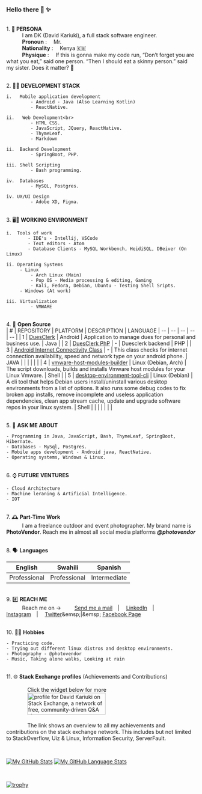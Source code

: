 ### Hello there 👋 ✨ 

<br>1.  🧑 **PERSONA**<br>
&emsp;&emsp;&emsp;I am DK (David Kariuki), a full stack software engineer.<br>
&emsp;&emsp;&emsp;**Pronoun** : &emsp;Mr.<br>
&emsp;&emsp;&emsp;**Nationality** : &emsp;Kenya 🇰🇪<br>
&emsp;&emsp;&emsp;**Physique** : &emsp;If this is gonna make my code run, “Don’t forget you are what you eat,” said one person. “Then I should eat a skinny person.” said my sister. Does it matter? 🤣<br>

<br>2.  🧑‍💼 **DEVELOPMENT STACK**<br>

    i.   Mobile application development
             - Android - Java (Also Learning Kotlin)
             - ReactNative.
              
    ii.   Web Development<br>
             - HTML CSS. 
             - JavaScript, JQuery, ReactNative.
             - ThymeLeaf.
             - Markdown
               
    ii.  Backend Development
             - SpringBoot, PHP.
               
    iii. Shell Scripting
             - Bash programming.
    
    iv.  Databases
             - MySQL, Postgres.
             
    iv. UX/UI Design
             - Adobe XD, Figma.

<br>3.  🖥️💼 **WORKING ENVIRONMENT**<br>

    i.  Tools of work
            - IDE's - Intellij, VSCode
            - Text editors - Atom
            - Database Clients - MySQL Workbench, HeidiSQL, DBeiver (On Linux)  
    
    ii. Operating Systems
         - Linux
             - Arch Linux (Main)
             - Pop OS - Media processing & editing, Gaming
             - Kali, Fedora, Debian, Ubuntu - Testing Shell Sripts.
         - Windows (At work)
         
    iii. Virtualization
             - VMWARE


<br>4.  💬 **Open Source**<br>
| # | REPOSITORY | PLATFORM | DESCRIPTION | LANGUAGE |
-- | -- | -- | -- | -- |
| 1 | [DuesClerk](https://github.com/david-kariuki/DuesClerk) | Android | Application to manage dues for personal and business use. | Java |
| 2 | [DuesClerk PhP](https://github.com/david-kariuki/DuesClerk-Backend) | - | Duesclerk backend | PHP |
| 3 | [Android Internet Connectivity Class](https://github.com/david-kariuki/AndroidInternetConnectivity) | - | This class checks for internet connection availability, speed and network type on your android phone. | JAVA |
|  |  |  |  |
| 4 | [vmware-host-modules-builder](https://github.com/david-kariuki/vmware-host-modules-builder-cli) | Linux (Debian, Arch) | The script downloads, builds and installs Vmware host modules for your Linux Vmware. | Shell |
| 5 | [desktop-environment-tool-cli]() | Linux (Debian) | A cli tool that helps Debian users install/uninstall various desktop environments from a list of options. It also runs some debug codes to fix broken app installs, remove incomplete and useless application dependencies, clean app stream cache, update and upgrade software repos in your linux system.  | Shell |
|  | |  |  |  |



<br>5.  💬 **ASK ME ABOUT**<br>

    - Programming in Java, JavaScript, Bash, ThymeLeaf, SpringBoot, Hibernate.
    - Databases - MySql, Postgres.
    - Mobile apps development - Android java, ReactNative.
    - Operating systems, Windows & Linux.
    

<br>6.  ⌚ **FUTURE VENTURES**<br>
    
    - Cloud Architecture
    - Machine leraning & Artificial Intelligence.
    - IOT

<br>7.  🕰️ **Part-Time Work**<br>
&emsp;&emsp;&emsp;I am a freelance outdoor and event photographer. My brand name is **PhotoVendor**. Reach me in almost all social media platforms ***@photovendor***


<br>8.  🗣️ **Languages**<br>

| English | Swahili | Spanish |
-- | -- | -- |
| Professional | Professional | Intermediate |


<br>9. #️⃣ **REACH ME**<br>
&emsp;&emsp;&emsp;Reach me on -> &emsp;&emsp;
[Send me a mail](mailto:dkaris.k@gmail.com)&emsp;|&emsp;
[LinkedIn](https://www.linkedin.com/in/davidkariuki/)&emsp;|&emsp;
[Instagram](https://www.instagram.com/david_kariuki)&emsp;|&emsp;
[Twitter](https://www.twitter.com/davidkariuki_)&emsp;|&emsp;
[Facebook Page](https://www.facebook.com/dk.davidkariuki)
   

<br>10.  🤗😉 **Hobbies**<br>

    - Practicing code.
    - Trying out different linux distros and desktop environments.
    - Photography - @photovendor
    - Music, Taking alone walks, Looking at rain
    

<br>11.  🌐 **Stack Exchange profiles** (Achievements and Contributions)<br><br>
&emsp;&emsp;&emsp;&emsp;Click the widget below for more<br>
&emsp;&emsp;&emsp;&emsp;<a href="https://stackexchange.com/users/7822670/david-kariuki?tab=accounts"><img src="https://stackexchange.com/users/flair/7822670.png" width="208" height="58" alt="profile for David Kariuki on Stack Exchange, a network of free, community-driven Q&amp;A sites" title="profile for David Kariuki on Stack Exchange, a network of free, community-driven Q&amp;A sites"></a><br><br>
&emsp;&emsp;&emsp;&emsp;The link shows an overview to all my achievements and contributions on the stack exchange network. This includes but not limited to StackOverflow, Uiz & Linux, Information Security, ServerFault. 


<br> 

[![My GitHub Stats](https://github-readme-stats.vercel.app/api/?username=david-kariuki&count_private=true&theme=tokyonight&showicons=true)]()
[![My GitHub Language Stats](https://github-readme-stats.vercel.app/api/top-langs/?username=david-kariuki&langs_count=5&theme=tokyonight)]()

<br>

[![trophy](https://github-profile-trophy.vercel.app/?username=ryo-ma)](https://github.com/ryo-ma/github-profile-trophy)
